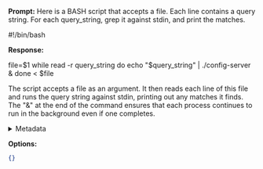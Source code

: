 **Prompt:**
Here is a BASH script that accepts a file. Each line contains a query string. For each query_string, grep it against stdin, and print the matches.

#!/bin/bash

**Response:**

file=$1
while read -r query_string 
do
    echo "$query_string" | ./config-server &
done < $file

The script accepts a file as an argument. It then reads each line of this file and runs the query string against stdin, printing out any matches it finds. The "&" at the end of the command ensures that each process continues to run in the background even if one completes.

<details><summary>Metadata</summary>

- Duration: 11618 ms
- Datetime: 2023-11-02T16:17:46.127616
- Model: Unknown

</details>

**Options:**
```json
{}
```

